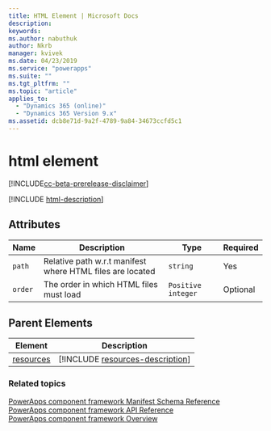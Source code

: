 ```yaml
---
title: HTML Element | Microsoft Docs
description: 
keywords:
ms.author: nabuthuk
author: Nkrb
manager: kvivek
ms.date: 04/23/2019
ms.service: "powerapps"
ms.suite: ""
ms.tgt_pltfrm: ""
ms.topic: "article"
applies_to: 
  - "Dynamics 365 (online)"
  - "Dynamics 365 Version 9.x"
ms.assetid: dcb8e71d-9a2f-4789-9a84-34673ccfd5c1
---
```


# html element

[!INCLUDE[cc-beta-prerelease-disclaimer](../../../includes/cc-beta-prerelease-disclaimer.md)]

[!INCLUDE [html-description](includes/html-description.md)]

## Attributes

|Name|Description|Type|Required|
|--|--|--|--|
|`path`|Relative path w.r.t manifest where HTML files are located|`string`|Yes|
|`order`|The order in which HTML files must load|`Positive integer`|Optional|

## Parent Elements

|Element|Description|
|--|--|
|[resources](resources.md)|[!INCLUDE [resources-description](includes/resources-description.md)]|

### Related topics

[PowerApps component framework Manifest Schema Reference](index.md)<br/>
[PowerApps component framework API Reference](../reference/index.md)<br/>
[PowerApps component framework Overview](../overview.md)